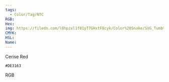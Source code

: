 ```yaml
---
tags:
  - Color/Tag/NTC
RGB:
Hex:
img: https://filedn.com/l0hpzxl1f01yT7GHxtF8cyk/Color%20Snake/SVG_Tumb%20Mass%20No%20Name/DE3163.svg
CMYK:
HSL:
Name:
---
```

Cerise Red
```palette
#DE3163
```
RGB
